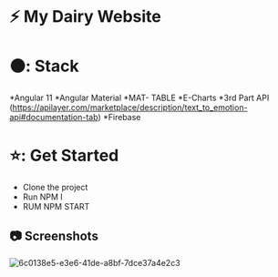 # :zap: My Dairy Website

# ⚫:  Stack
 *Angular 11 
 *Angular Material
  *MAT- TABLE
 *E-Charts
 *3rd Part API (https://apilayer.com/marketplace/description/text_to_emotion-api#documentation-tab)
 *Firebase
# ⭐: Get Started
 * Clone the project 
 * Run NPM I
 * RUM NPM START

## :camera: Screenshots
![6c0138e5-e3e6-41de-a8bf-7dce37a4e2c3](https://user-images.githubusercontent.com/45943733/154260674-45496491-abf6-4993-9548-b123f1b18651.jpg)




